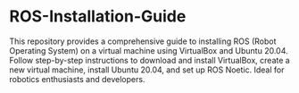 # ROS-Installation-Guide
This repository provides a comprehensive guide to installing ROS (Robot Operating System) on a virtual machine using VirtualBox and Ubuntu 20.04. Follow step-by-step instructions to download and install VirtualBox, create a new virtual machine, install Ubuntu 20.04, and set up ROS Noetic. Ideal for robotics enthusiasts and developers.
